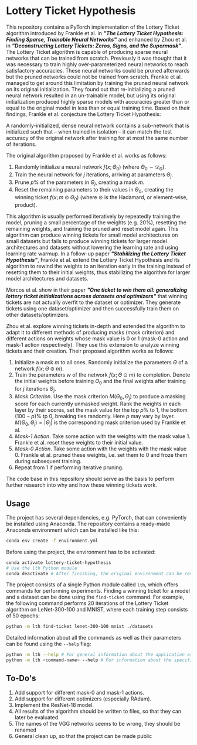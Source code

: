 # Lottery Ticket Hypothesis

This repository contains a PyTorch implementation of the Lottery Ticket algorithm introduced by Frankle et al. in **_"The Lottery Ticket Hypothesis: Finding Sparse, Trainable Neural Networks"_** and enhanced by Zhou et al. in **_"Deconstructing Lottery Tickets: Zeros, Signs, and the Supermask"_**. The Lottery Ticket algorithm is capable of producing sparse neural networks that can be trained from scratch. Previously it was thought that it was necessary to train highly over-parameterized neural networks to reach satisfactory accuracies. These neural networks could be pruned afterwards but the pruned networks could not be trained from scratch. Frankle et al. managed to get around this limitation by training the pruned neural network on its original initialization. They found out that re-initializing a pruned neural network resulted in an un-trainable model, but using its original initialization produced highly sparse models with accuracies greater than or equal to the original model in less than or equal training time. Based on their findings, Frankle et al. conjecture the Lottery Ticket Hypothesis:

>>>
A randomly-initialized, dense neural network contains a sub-network that is initialized such that – when trained in isolation – it can match the test accuracy of the original network after training for at most the same number of iterations.
>>>

The original algorithm proposed by Frankle et al. works as follows:

1. Randomly initialize a neural network $f(x;\Theta_0)$ (where $\Theta_0 \sim \mathcal{D}_{\Theta}$).
2. Train the neural network for $j$ iterations, arriving at parameters $\Theta_j$.
3. Prune $p\%$ of the parameters in $\Theta_j$, creating a mask $m$.
4. Reset the remaining parameters to their values in $\Theta_0$, creating the winning ticket $f(x;m \odot \Theta_0)$ (where $\odot$ is the Hadamard, or element-wise, product).

This algorithm is usually performed iteratively by repeatedly training the model, pruning a small percentage of the weights (e.g. 20%), resetting the remaining weights, and training the pruned and reset model again. This algorithm can produce winning tickets for small model architectures on small datasets but fails to produce winning tickets for larger model architectures and datasets without lowering the learning rate and using learning rate warmup. In a follow-up paper **_"Stabilizing the Lottery Ticket Hypothesis"_**, Frankle et al. extend the Lottery Ticket Hypothesis and its algorithm to rewind the weights to an iteration early in the training instead of resetting them to their initial weights, thus stabilizing the algorithm for larger model architectures and datasets.

Morcos et al. show in their paper **_"One ticket to win them all: generalizing lottery ticket initializations across datasets and optimizers"_** that winning tickets are not actually overfit to the dataset or optimizer. They generate tickets using one dataset/optimizer and then successfully train them on other datasets/optimizers.

Zhou et al. explore winning tickets in-depth and extended the algorithm to adapt it to different methods of producing masks (mask criterion) and different actions on weights whose mask value is 0 or 1 (mask-0 action and mask-1 action respectively). They use this extension to analyze winning tickets and their creation. Their proposed algorithm works as follows:

1. Initialize a mask $m$ to all ones. Randomly initialize the parameters $\Theta$ of a network $f(x;\Theta \odot m)$.
2. Train the parameters $w$ of the network $f(x;\Theta \odot m)$ to completion. Denote the initial weights before training $\Theta_0$ and the final weights after training for $j$ iterations $\Theta_j$.
3. *Mask Criterion*. Use the mask criterion $M(\Theta_0, \Theta_j)$ to produce a masking score for each currently unmasked weight. Rank the weights in each layer by their scores, set the mask value for the top $p\%$ to $1$, the bottom $(100 - p)\%$ tp $0$, breaking ties randomly. Here $p$ may vary by layer. $M(\Theta_0, \Theta_j) = |\Theta_j|$ is the corresponding mask criterion used by Frankle et al.
4. *Mask-1 Action*. Take some action with the weights with the mask value $1$. Frankle et al. reset these weights to their initial value.
5. *Mask-0 Action*. Take some action with the weights with the mask value $0$. Frankle et al. pruned these weights, i.e. set them to $0$ and froze them during subsequent training.
6. Repeat from 1 if performing iterative pruning.

The code base in this repository should serve as the basis to perform further research into why and how these winning tickets work.

## Usage

The project has several dependencies, e.g. PyTorch, that can conveniently be installed using Anaconda. The repository contains a ready-made Anaconda environment which can be installed like this:

```bash
conda env create -f environment.yml
```

Before using the project, the environment has to be activated:

```bash
conda activate lottery-ticket-hypothesis
# Use the lth Python module
conda deactivate # After finishing, the original environment can be restored
```

The project consists of a single Python module called `lth`, which offers commands for performing experiments. Finding a winning ticket for a model and a dataset can be done using the `find-ticket` command. For example, the following command performs 20 iterations of the Lottery Ticket algorithm on LeNet-300-100 and MNIST, where each training step consists of 50 epochs:

```bash
python -m lth find-ticket lenet-300-100 mnist ./datasets
```

Detailed information about all the commands as well as their parameters can be found using the `--help` flag:

```bash
python -m lth --help # For general information about the application as well as a list of available commands
python -m lth <command-name> --help # For information about the specified command
```

## To-Do's

1. Add support for different mask-0 and mask-1 actions.
2. Add support for different optimizers (especially RAdam).
3. Implement the ResNet-18 model.
4. All results of the algorithm should be written to files, so that they can later be evaluated.
5. The names of the VGG networks seems to be wrong, they should be renamed
6. General clean up, so that the project can be made public
